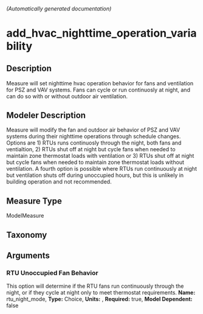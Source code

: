 

###### (Automatically generated documentation)

# add_hvac_nighttime_operation_variability

## Description
Measure will set nighttime hvac operation behavior for fans and ventilation for PSZ and VAV systems. Fans can cycle  or run continuosly at night, and can do so with or without outdoor air ventilation.

## Modeler Description
Measure will modify the fan and outdoor air behavior of PSZ and VAV systems during their nighttime operations through schedule changes. Options are 1) RTUs runs continuosly through the night, both fans and ventialtion, 2) RTUs shut off at night but cycle fans when needed to maintain zone thermostat loads with ventilation or 3)  RTUs shut off at night but cycle fans when needed to maintain zone thermostat loads without ventilation. A fourth option is possible where RTUs run continuously at night but ventilation shuts off during unoccupied hours, but this is unlikely in building operation and not recommended. 

## Measure Type
ModelMeasure

## Taxonomy


## Arguments


### RTU Unoccupied Fan Behavior
This option will determine if the RTU fans run continuously through the night, or if they cycle at night only to meet thermostat requirements.
**Name:** rtu_night_mode,
**Type:** Choice,
**Units:** ,
**Required:** true,
**Model Dependent:** false





